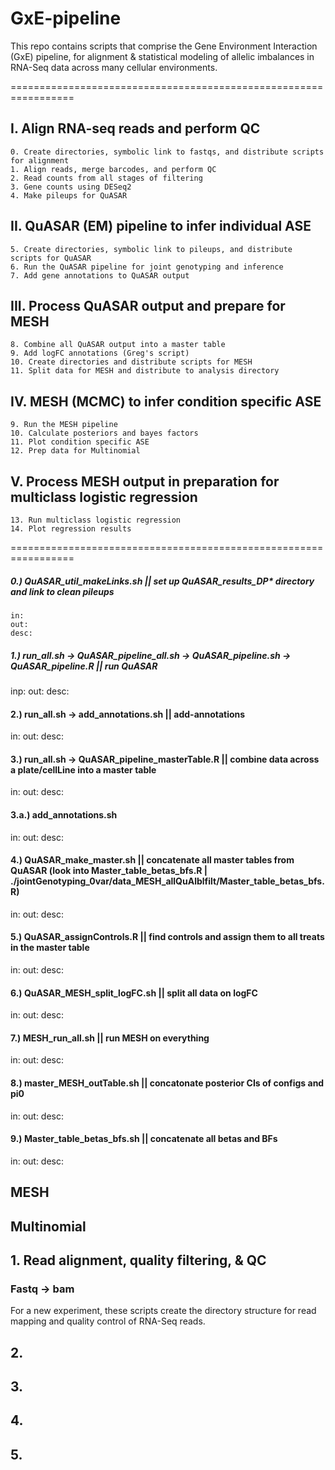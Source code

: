 # GxE-pipeline

This repo contains scripts that comprise the Gene Environment Interaction (GxE) pipeline, for alignment & statistical modeling of allelic imbalances in RNA-Seq data across many cellular environments.

=================================================================
## I. Align RNA-seq reads and perform QC
    0. Create directories, symbolic link to fastqs, and distribute scripts for alignment
    1. Align reads, merge barcodes, and perform QC
    2. Read counts from all stages of filtering
    3. Gene counts using DESeq2
    4. Make pileups for QuASAR
## II. QuASAR (EM) pipeline to infer individual ASE
    5. Create directories, symbolic link to pileups, and distribute scripts for QuASAR
    6. Run the QuASAR pipeline for joint genotyping and inference   
    7. Add gene annotations to QuASAR output
## III. Process QuASAR output and prepare for MESH 
    8. Combine all QuASAR output into a master table
    9. Add logFC annotations (Greg's script)
    10. Create directories and distribute scripts for MESH	
    11. Split data for MESH and distribute to analysis directory
## IV. MESH (MCMC) to infer condition specific ASE
    9. Run the MESH pipeline
    10. Calculate posteriors and bayes factors
    11. Plot condition specific ASE
    12. Prep data for Multinomial
## V. Process MESH output in preparation for multiclass logistic regression
    13. Run multiclass logistic regression
    14. Plot regression results

=================================================================
##### 0.) QuASAR_util_makeLinks.sh || set up QuASAR_results_DP* directory and link to clean pileups
    in:
    out:
    desc:

##### 1.) run_all.sh -> QuASAR_pipeline_all.sh -> QuASAR_pipeline.sh -> QuASAR_pipeline.R || run QuASAR
inp:
out: 
desc:

#### 2.) run_all.sh -> add_annotations.sh || add-annotations
in:
out:
desc:

#### 3.) run_all.sh -> QuASAR_pipeline_masterTable.R || combine data across a plate/cellLine into a master table
in:
out:
desc:

#### 3.a.) add_annotations.sh 
in:
out:
desc:

#### 4.) QuASAR_make_master.sh || concatenate all master tables from QuASAR (look into Master_table_betas_bfs.R | ./jointGenotyping_0var/data_MESH_allQuAlblfilt/Master_table_betas_bfs.R) 
in:
out:
desc:

#### 5.) QuASAR_assignControls.R || find controls and assign them to all treats in the master table
in:
out:
desc:

#### 6.) QuASAR_MESH_split_logFC.sh || split all data on logFC 
in:
out:
desc:

#### 7.) MESH_run_all.sh || run MESH on everything
in:
out:
desc:

#### 8.) master_MESH_outTable.sh || concatonate posterior CIs of configs and pi0	
in:
out:
desc:

#### 9.) Master_table_betas_bfs.sh || concatenate all betas and BFs
in:
out:
desc:



## MESH


## Multinomial


     	  	   	   		     
## 1. Read alignment, quality filtering, & QC  
### Fastq -> bam 
For a new experiment, these scripts create the directory structure for read mapping and quality control of RNA-Seq reads.

## 2.
###
	
## 3.
###

## 4.
###

## 5.
###
